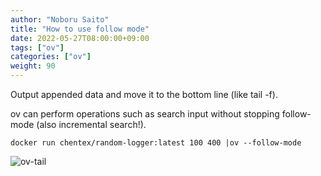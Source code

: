 ```yaml
---
author: "Noboru Saito"
title: "How to use follow mode"
date: 2022-05-27T08:00:00+09:00
tags: ["ov"]
categories: ["ov"]
weight: 90
---
```


Output appended data and move it to the bottom line (like tail -f).

ov can perform operations such as search input without stopping follow-mode
(also incremental search!).

```console
docker run chentex/random-logger:latest 100 400 |ov --follow-mode
```

![ov-tail](/ov/ov-tail.gif)
